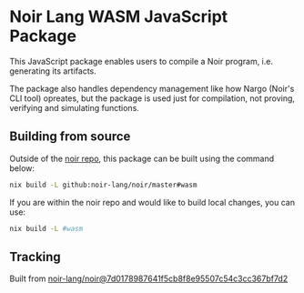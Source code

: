 # Noir Lang WASM JavaScript Package

This JavaScript package enables users to compile a Noir program, i.e. generating its artifacts.

The package also handles dependency management like how Nargo (Noir's CLI tool) opreates, but the package is used just for compilation, not proving, verifying and simulating functions.

## Building from source

Outside of the [noir repo](https://github.com/noir-lang/noir), this package can be built using the command below:

```bash
nix build -L github:noir-lang/noir/master#wasm
```

If you are within the noir repo and would like to build local changes, you can use:

```bash
nix build -L #wasm
```

## Tracking
Built from [noir-lang/noir@7d0178987641f5cb8f8e95507c54c3cc367bf7d2](https://github.com/noir-lang/noir/tree/7d0178987641f5cb8f8e95507c54c3cc367bf7d2)

